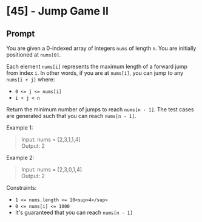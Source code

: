 # [45] - Jump Game II

## Prompt

You are given a 0-indexed array of integers `nums` of length `n`. You are
initially positioned at `nums[0]`.

Each element `nums[i]` represents the maximum length of a forward jump from
index `i`. In other words, if you are at `nums[i]`, you can jump to any
`nums[i + j]` where:

- `0 <= j <= nums[i]`
- `i + j < n`

Return the minimum number of jumps to reach `nums[n - 1]`. The test cases are
generated such that you can reach `nums[n - 1]`.

Example 1:

> Input: nums = [2,3,1,1,4]\
> Output: 2

Example 2:

> Input: nums = [2,3,0,1,4]\
> Output: 2

Constraints:

- `1 <= nums.length <= 10<sup>4</sup>`
- `0 <= nums[i] <= 1000`
- It's guaranteed that you can reach `nums[n - 1]`
